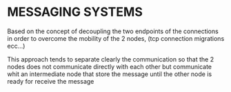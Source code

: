 # MESSAGING SYSTEMS 

Based on the concept of decoupling the two endpoints of the connections in order to overcome the mobility of the 2 nodes, (tcp connection migrations ecc...)

This approach tends to separate clearly the communication so that the  2 nodes does not communicate directly with each other but communicate whit an intermediate node that store the message until the other node is ready for receive the message
